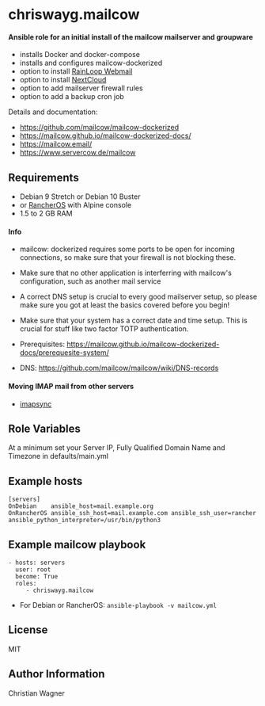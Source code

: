 chriswayg.mailcow
=================

#### Ansible role for an initial install of the mailcow mailserver and groupware

- installs Docker and docker-compose
- installs and configures mailcow-dockerized
- option to install [RainLoop Webmail](https://www.rainloop.net/)
- option to install [NextCloud](https://nextcloud.com/)
- option to add mailserver firewall rules
- option to add a backup cron job

Details and documentation:
- https://github.com/mailcow/mailcow-dockerized
- https://mailcow.github.io/mailcow-dockerized-docs/
- https://mailcow.email/
- https://www.servercow.de/mailcow

Requirements
------------

- Debian 9 Stretch or Debian 10 Buster
- or [RancherOS](https://rancher.com/rancher-os/) with Alpine console
- 1.5 to 2 GB RAM

#### Info

- mailcow: dockerized requires some ports to be open for incoming connections, so make sure that your firewall is not blocking these.
- Make sure that no other application is interferring with mailcow's configuration, such as another mail service
- A correct DNS setup is crucial to every good mailserver setup, so please make sure you got at least the basics covered before you begin!
- Make sure that your system has a correct date and time setup. This is crucial for stuff like two factor TOTP authentication.

- Prerequisites: https://mailcow.github.io/mailcow-dockerized-docs/prerequesite-system/
- DNS: https://github.com/mailcow/mailcow/wiki/DNS-records

#### Moving IMAP mail from other servers

* [imapsync](https://github.com/imapsync/imapsync)

Role Variables
--------------

At a minimum set your Server IP, Fully Qualified Domain Name and Timezone in defaults/main.yml

Example hosts
-------------

    [servers]
    OnDebian    ansible_host=mail.example.org
    OnRancherOS ansible_ssh_host=mail.example.com ansible_ssh_user=rancher ansible_python_interpreter=/usr/bin/python3

Example mailcow playbook
----------------

    - hosts: servers
      user: root
      become: True
      roles:
         - chriswayg.mailcow


- For Debian or RancherOS: `ansible-playbook -v mailcow.yml`

License
-------

MIT

Author Information
------------------

Christian Wagner
